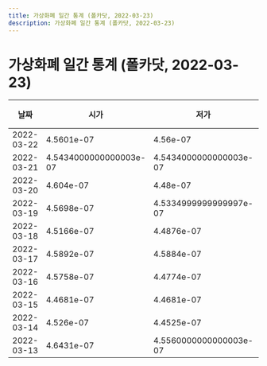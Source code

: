 ```yaml
---
title: 가상화폐 일간 통계 (폴카닷, 2022-03-23)
description: 가상화폐 일간 통계 (폴카닷, 2022-03-23)
---
```



가상화폐 일간 통계 (폴카닷, 2022-03-23)
===

|날짜|시가|저가|고가|종가|비고|
|--|--|--|--|--|--|
|2022-03-22|4.5601e-07|4.56e-07|4.836400000000001e-07|4.836400000000001e-07|    |
|2022-03-21|4.5434000000000003e-07|4.5434000000000003e-07|4.6295e-07|4.579e-07|    |
|2022-03-20|4.604e-07|4.48e-07|4.6426e-07|4.5351e-07|    |
|2022-03-19|4.5698e-07|4.5334999999999997e-07|4.736e-07|4.6445999999999996e-07|    |
|2022-03-18|4.5166e-07|4.4876e-07|4.5644000000000003e-07|4.5644000000000003e-07|    |
|2022-03-17|4.5892e-07|4.5884e-07|4.6747e-07|4.5941999999999997e-07|    |
|2022-03-16|4.5758e-07|4.4774e-07|4.6606000000000003e-07|4.6057999999999996e-07|    |
|2022-03-15|4.4681e-07|4.4681e-07|4.4993e-07|4.4993e-07|    |
|2022-03-14|4.526e-07|4.4525e-07|4.5758e-07|4.4681e-07|    |
|2022-03-13|4.6431e-07|4.5560000000000003e-07|4.6431e-07|4.5941999999999997e-07|    |
